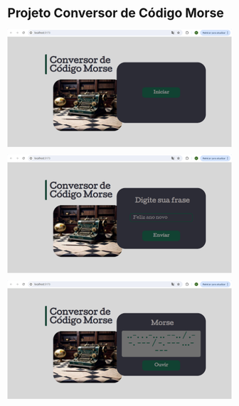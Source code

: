 # Projeto Conversor de Código Morse

![alt text](image.png)

![alt text](image-1.png)

![alt text](image-2.png)
